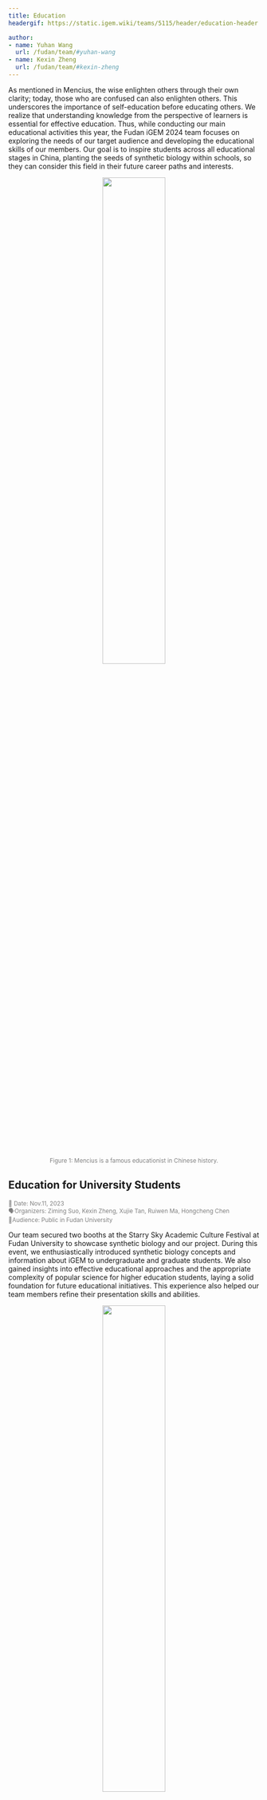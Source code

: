 ```yaml
---
title: Education
headergif: https://static.igem.wiki/teams/5115/header/education-header.gif

author:
- name: Yuhan Wang
  url: /fudan/team/#yuhan-wang
- name: Kexin Zheng
  url: /fudan/team/#kexin-zheng
---
```


As mentioned in Mencius, the wise enlighten others through their own clarity; today, those who are confused can also enlighten others. This underscores the importance of self-education before educating others. We realize that understanding knowledge from the perspective of learners is essential for effective education. Thus, while conducting our main educational activities this year, the Fudan iGEM 2024 team focuses on exploring the needs of our target audience and developing the educational skills of our members. Our goal is to inspire students across all educational stages in China, planting the seeds of synthetic biology within schools, so they can consider this field in their future career paths and interests.

<div style="text-align: center;">
    <img src="https://static.igem.wiki/teams/5115/education-zkx/mencius.webp" style='width:50%'>
    <br>
    <div>
    	<p><small style="color: gray">Figure 1: Mencius is a famous educationist in Chinese history.</small></p>
    </div>
</div>

## Education for University Students

<p><small style="color: gray">📅 Date: Nov.11, 2023<br>🗣️Organizers: Ziming Suo, Kexin Zheng, Xujie Tan, Ruiwen Ma, Hongcheng Chen<br>  👥Audience: Public in Fudan University</small></p>

Our team secured two booths at the Starry Sky Academic Culture Festival at Fudan University to showcase synthetic biology and our project. During this event, we enthusiastically introduced synthetic biology concepts and information about iGEM to undergraduate and graduate students. We also gained insights into effective educational approaches and the appropriate complexity of popular science for higher education students, laying a solid foundation for future educational initiatives. This experience also helped our team members refine their presentation skills and abilities.

<div style="text-align: center;">
    <img src="https://static.igem.wiki/teams/5115/education-zkx/starrybooth1.webp" style='width:50%'>
    <br>
    <div>
    	<p><small style="color: gray">Figure 2: Our two attracting booths on Fudan green grass</small></p>
    </div>
</div>

<div style="text-align: center;">
    <img src="https://static.igem.wiki/teams/5115/education-zkx/starrybooth2.webp" style='width:50%'>
    <br>
    <div>
    	<p><small style="color: gray">Figure 3: Team member Ruiwen Ma is playing synthetic biology games with students</small></p>
    </div>
</div>
However, during the activities, we realized that our team members' proficiency in synthetic biology knowledge was not sufficient to effectively carry out our educational initiatives. Therefore, we decided to participate in Education Forum and conduct internal training to learn and enhance education skills.

:::Details in Education Forum



The Fudan iGEM 2024 team participated in the Expedition Education Forum, an exchange event aimed at providing better educational services to disadvantaged groups in society. Our team representative spoke, sharing our goals and vision—to provide accessible synthetic biology knowledge to people across all educational stages. We also objectively highlighted the challenges we face in engaging students and the complexity of the material, which garnered enthusiastic support and guidance from the attending professional education teams.

During discussions in the four sub-forums, we learned an important educational principle—supply and demand balance. The knowledge we provide should meet the needs of students. Additionally, *learner-centered education* is crucial; we need more understanding and adaptation when addressing diverse and unique learners. Each roundtable sparked educational ideas, and our team members not only gained teaching skills but also embraced the responsibility that comes with education.

<div style="text-align: center;">
    <img src="https://static.igem.wiki/teams/5115/education-zkx/forumrepresentive1.webp" style='width:50%'>
    <br>
    <div>
    	<p><small style="color: gray">Figure 4: Team member Xueting Chen is communication ideas with other educators</small></p>
    </div>
</div>

<div style="text-align: center;">
    <img src="https://static.igem.wiki/teams/5115/education-zkx/forumrepresentive2.webp" style='width:50%'>
    <br>
    <div>
    	<p><small style="color: gray">Figure 5: Team member Xueting Chen is sharing ideas</small></p>
    </div>
</div>

	:::

<p><small style="color: gray">📅 Date: Nov.20, 2023<br>🗣️Organizers: Yuhan Wang, Kexin Zheng, Xujie Tan, Xueting Chen<br>  👥Audience: Exchange students in Fudan University</small></p>

After that, we carried out our education practice with international students, aiming to enhance the universality and readability of educational tools through international exchange and understanding among youth. Exchange students from countries and regions including Indonesia, Germany, Slovakia, Morocco, Norway, Macau, Singapore, and Nipple participated in this event, greatly contributing to our understanding of education. This experience laid the groundwork for adapting our upcoming illustrated educational tools into multiple languages.

<div style="text-align: center;">
    <img src="https://static.igem.wiki/teams/5115/education-zkx/multicultureoverview.webp" style='width:50%'>
    <br>
    <div>
    	<p><small style="color: gray">Figure 6: Team members communicating with international students</small></p>
    </div>
</div>

After this event, we were pleased to see a significant improvement in our team members' understanding of education, as well as a further enhancement of their communication skills. With this progress, we moved forward to promote synthetic biology knowledge to high school students in China.

## Education for High School Students

<p><small style="color: gray">📅 Date: Mar.3, 2024<br>🗣️Organizers: Yuhan Li, Kexin Zheng, Xujie Tan, Wanqi Li, Hongcheng Chen<br>  👥Audience: High school students from all over China</small></p>

Our team invited high school students from across China to participate in a summer camp at Fudan University focused on understanding biological sciences. During the camp, we guided the students on a tour of the campus and biology labs, culminating in a roundtable discussion where we aimed to learn about their perceptions of synthetic biology and provide educational outreach.

In the discussion, we found that high school students' understanding of synthetic biology could cover the basics, especially if they had taken biology courses. They expressed more interest in the research aspects of synthetic biology, and familiarity with daily lab work helped them clarify their aspirations when choosing majors in college. This creates an effective collaboration between synthetic biology education and high school students' career planning.

【待寻找的图片】

After thoroughly understanding the expectations and needs of high school students, we visited the Genetically Modified Organism (GMO) Educational Base in Shanghai, China, to offer them a more comprehensive career experience.

<p><small style="color: gray">📅 Date: Apr.10, 2024<br>🗣️Organizers: Yuhan Li, Kexin Zheng, Xujie Tan, Wanqi Li, Hongcheng Chen<br>  👥Audience: Students in AnTing High School</small></p>

Building on the roundtable discussion, we gained a clearer understanding of how to conduct education aimed at high school students. To stimulate their interest, we collaborated with the Science Popularization Education Base at Tongji University to plan a career experience event for high school students from Anting Middle School. The activities included a GMO lecture, a tour of genetically modified rice fields, and a sharing session on synthetic biology, planting the seeds of synthetic biology in their minds.

【安亭的pic】

## Education for Junior Students and Pupils

## Education for Kindergarten

## Our Ground for Future‘s Building On

## Summary



